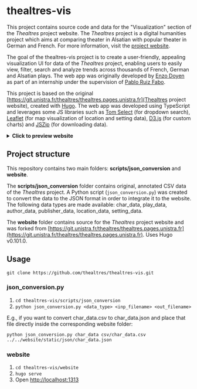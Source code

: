# thealtres-vis

This project contains source code and data for the "Visualization" section of the _Thealtres_ project website. The _Thealtres_ project is a digital humanities project which aims at comparing theater in Alsatian with popular theater in German and French. For more information, visit the [project website](https://thealtres.pages.unistra.fr/).

The goal of the thealtres-vis project is to create a user-friendly, appealing visualization UI for data of the _Thealtres_ project, enabling users to easily view, filter, search and analyze trends across thousands of French, German and Alsatian plays. The web app was originally developed by [Enzo Doyen](https://edoyen.com/) as part of an internship under the supervision of [Pablo Ruiz Fabo](https://ruizfabo.link/unistra).

This project is based on the original [https://git.unistra.fr/thealtres/thealtres.pages.unistra.fr](Thealtres project website), created with [Hugo](https://gohugo.io/). The web app was developed using TypeScript and leverages some JS libraries such as [Tom Select](https://tom-select.js.org/) (for dropdown search), [Leaflet](https://leafletjs.com/) (for map visualization of location and setting data), [D3.js](https://d3js.org/) (for custom charts) and [JSZip](https://stuk.github.io/jszip/) (for downloading data).

<details>
  <summary><b>Click to preview website</b></summary>
  <img src="https://i.imgur.com/fuMQGrY.png" alt="Visualization Website Preview">
</details>

## Project structure

This repository contains two main folders: **scripts/json_conversion** and **website**.

The **scripts/json_conversion** folder contains original, annotated CSV data of the _Thealtres_ project. A Python script (`json_conversion.py`) was created to convert the data to the JSON format in order to integrate it to the website.
The following data types are made available: char_data, play_data, author_data, publisher_data, location_data, setting_data.

The **website** folder contains source for the _Thealtres_ project website and was forked from [https://git.unistra.fr/thealtres/thealtres.pages.unistra.fr](https://git.unistra.fr/thealtres/thealtres.pages.unistra.fr).
Uses Hugo v0.101.0.

## Usage

`git clone https://github.com/thealtres/thealtres-vis.git`

### json_conversion.py

1) `cd thealtres-vis/scripts/json_conversion`
2) `python json_conversion.py <data_type> <inp_filename> <out_filename>`

E.g., if you want to convert char_data.csv to char_data.json and place that file directly inside the corresponding website folder:

`python json_conversion.py char_data csv/char_data.csv ../../website/static/json/char_data.json`

### website

1) `cd thealtres-vis/website`
2) `hugo serve`
3) Open [http://localhost:1313](http://localhost:1313)